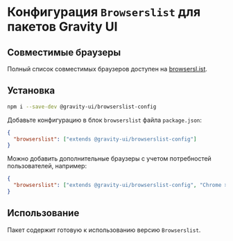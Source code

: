 # Конфигурация `Browserslist` для пакетов Gravity UI

## Совместимые браузеры

Полный список совместимых браузеров доступен на [browsersl.ist](https://browsersl.ist/#q=last%202%20major%20versions%20and%20last%202%20years%20and%20fully%20supports%20es6%20and%20%3E%200.05%25%0Anot%20dead%0Anot%20op_mini%20all%0Anot%20and_qq%20%3E%200%0Anot%20and_uc%20%3E%200%0AFirefox%20ESR%0AChrome%20%3E%200%20and%20last%202%20years%20and%20%3E%200.05%25%0ASafari%20%3E%200%20and%20last%202%20years%20and%20%3E%200.05%25%0AFirefox%20%3E%200%20and%20last%202%20years%20and%20%3E%200.01%25).

## Установка

```bash
npm i --save-dev @gravity-ui/browserslist-config
```

Добавьте конфигурацию в блок `browserslist` файла `package.json`:

```json
{
  "browserslist": ["extends @gravity-ui/browserslist-config"]
}
```

Можно добавить дополнительные браузеры с учетом потребностей пользователей, например:

```json
{
  "browserslist": ["extends @gravity-ui/browserslist-config", "Chrome >= 100", "Firefox >= 100"]
}
```

## Использование

Пакет содержит готовую к использованию версию `Browserslist`.
